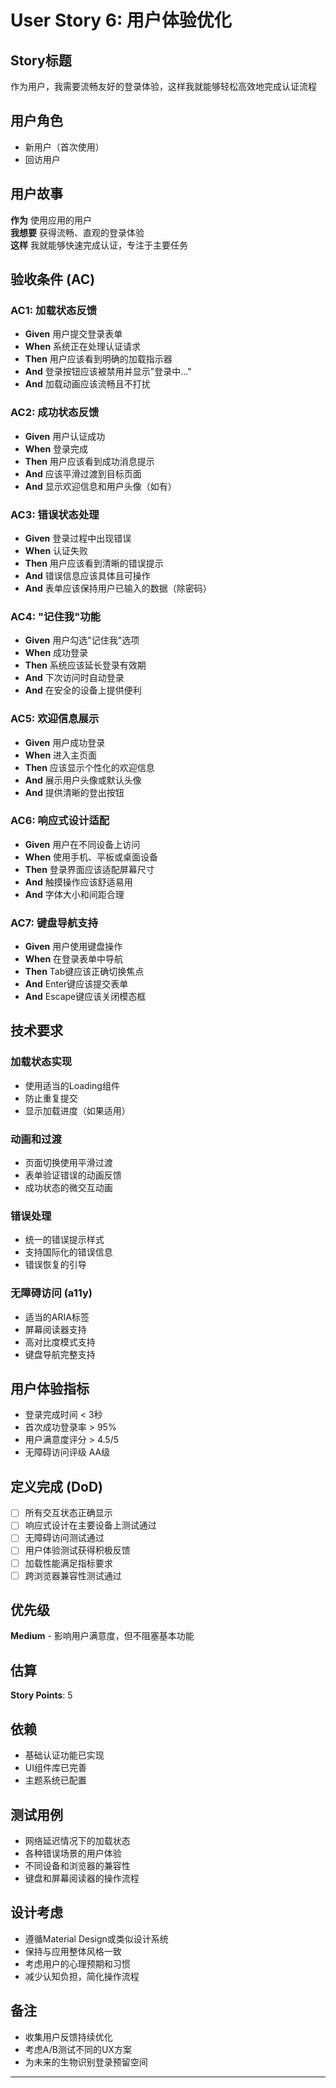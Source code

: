# User Story 6: 用户体验优化

## Story标题
作为用户，我需要流畅友好的登录体验，这样我就能够轻松高效地完成认证流程

## 用户角色
- 新用户（首次使用）
- 回访用户

## 用户故事
**作为** 使用应用的用户  
**我想要** 获得流畅、直观的登录体验  
**这样** 我就能够快速完成认证，专注于主要任务  

## 验收条件 (AC)

### AC1: 加载状态反馈
- **Given** 用户提交登录表单
- **When** 系统正在处理认证请求
- **Then** 用户应该看到明确的加载指示器
- **And** 登录按钮应该被禁用并显示"登录中..."
- **And** 加载动画应该流畅且不打扰

### AC2: 成功状态反馈
- **Given** 用户认证成功
- **When** 登录完成
- **Then** 用户应该看到成功消息提示
- **And** 应该平滑过渡到目标页面
- **And** 显示欢迎信息和用户头像（如有）

### AC3: 错误状态处理
- **Given** 登录过程中出现错误
- **When** 认证失败
- **Then** 用户应该看到清晰的错误提示
- **And** 错误信息应该具体且可操作
- **And** 表单应该保持用户已输入的数据（除密码）

### AC4: "记住我"功能
- **Given** 用户勾选"记住我"选项
- **When** 成功登录
- **Then** 系统应该延长登录有效期
- **And** 下次访问时自动登录
- **And** 在安全的设备上提供便利

### AC5: 欢迎信息展示
- **Given** 用户成功登录
- **When** 进入主页面
- **Then** 应该显示个性化的欢迎信息
- **And** 展示用户头像或默认头像
- **And** 提供清晰的登出按钮

### AC6: 响应式设计适配
- **Given** 用户在不同设备上访问
- **When** 使用手机、平板或桌面设备
- **Then** 登录界面应该适配屏幕尺寸
- **And** 触摸操作应该舒适易用
- **And** 字体大小和间距合理

### AC7: 键盘导航支持
- **Given** 用户使用键盘操作
- **When** 在登录表单中导航
- **Then** Tab键应该正确切换焦点
- **And** Enter键应该提交表单
- **And** Escape键应该关闭模态框

## 技术要求

### 加载状态实现
- 使用适当的Loading组件
- 防止重复提交
- 显示加载进度（如果适用）

### 动画和过渡
- 页面切换使用平滑过渡
- 表单验证错误的动画反馈
- 成功状态的微交互动画

### 错误处理
- 统一的错误提示样式
- 支持国际化的错误信息
- 错误恢复的引导

### 无障碍访问 (a11y)
- 适当的ARIA标签
- 屏幕阅读器支持
- 高对比度模式支持
- 键盘导航完整支持

## 用户体验指标
- 登录完成时间 < 3秒
- 首次成功登录率 > 95%
- 用户满意度评分 > 4.5/5
- 无障碍访问评级 AA级

## 定义完成 (DoD)
- [ ] 所有交互状态正确显示
- [ ] 响应式设计在主要设备上测试通过
- [ ] 无障碍访问测试通过
- [ ] 用户体验测试获得积极反馈
- [ ] 加载性能满足指标要求
- [ ] 跨浏览器兼容性测试通过

## 优先级
**Medium** - 影响用户满意度，但不阻塞基本功能

## 估算
**Story Points**: 5

## 依赖
- 基础认证功能已实现
- UI组件库已完善
- 主题系统已配置

## 测试用例
- 网络延迟情况下的加载状态
- 各种错误场景的用户体验
- 不同设备和浏览器的兼容性
- 键盘和屏幕阅读器的操作流程

## 设计考虑
- 遵循Material Design或类似设计系统
- 保持与应用整体风格一致
- 考虑用户的心理预期和习惯
- 减少认知负担，简化操作流程

## 备注
- 收集用户反馈持续优化
- 考虑A/B测试不同的UX方案
- 为未来的生物识别登录预留空间

---
